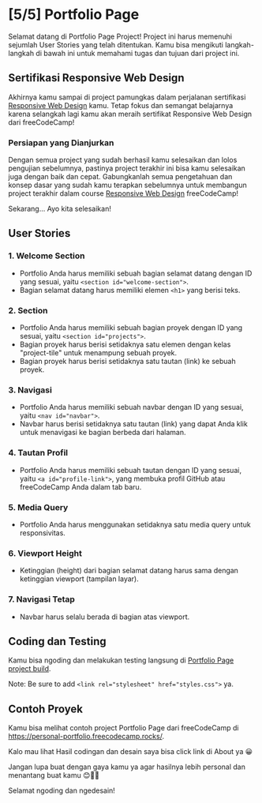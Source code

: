 # [5/5] Portfolio Page

Selamat datang di Portfolio Page Project! Project ini harus memenuhi sejumlah User Stories yang telah ditentukan. Kamu bisa mengikuti langkah-langkah di bawah ini untuk memahami tugas dan tujuan dari project ini.

## Sertifikasi Responsive Web Design

Akhirnya kamu sampai di project pamungkas dalam perjalanan sertifikasi [Responsive Web Design](https://www.freecodecamp.org/learn/2022/responsive-web-design/) kamu. Tetap fokus dan semangat belajarnya karena selangkah lagi kamu akan meraih sertifikat Responsive Web Design dari freeCodeCamp!

### Persiapan yang Dianjurkan

Dengan semua project yang sudah berhasil kamu selesaikan dan lolos pengujian sebelumnya, pastinya project terakhir ini bisa kamu selesaikan juga dengan baik dan cepat. Gabungkanlah semua pengetahuan dan konsep dasar yang sudah kamu terapkan sebelumnya untuk membangun project terakhir dalam course [Responsive Web Design](https://www.freecodecamp.org/learn/2022/responsive-web-design/) freeCodeCamp! 

Sekarang... Ayo kita selesaikan!

## User Stories

### 1. Welcome Section
- Portfolio Anda harus memiliki sebuah bagian selamat datang dengan ID yang sesuai, yaitu `<section id="welcome-section">`.
- Bagian selamat datang harus memiliki elemen `<h1>` yang berisi teks.

### 2. Section

- Portfolio Anda harus memiliki sebuah bagian proyek dengan ID yang sesuai, yaitu `<section id="projects">`.
- Bagian proyek harus berisi setidaknya satu elemen dengan kelas "project-tile" untuk menampung sebuah proyek.
- Bagian proyek harus berisi setidaknya satu tautan (link) ke sebuah proyek.

### 3. Navigasi

- Portfolio Anda harus memiliki sebuah navbar dengan ID yang sesuai, yaitu `<nav id="navbar">`.
- Navbar harus berisi setidaknya satu tautan (link) yang dapat Anda klik untuk menavigasi ke bagian berbeda dari halaman.

### 4. Tautan Profil

- Portfolio Anda harus memiliki sebuah tautan dengan ID yang sesuai, yaitu `<a id="profile-link">`, yang membuka profil GitHub atau freeCodeCamp Anda dalam tab baru.

### 5. Media Query

- Portfolio Anda harus menggunakan setidaknya satu media query untuk responsivitas.

### 6. Viewport Height

- Ketinggian (height) dari bagian selamat datang harus sama dengan ketinggian viewport (tampilan layar).

### 7. Navigasi Tetap

- Navbar harus selalu berada di bagian atas viewport.

## Coding dan Testing

Kamu bisa ngoding dan melakukan testing langsung di [Portfolio Page project build](https://www.freecodecamp.org/learn/2022/responsive-web-design/build-a-personal-portfolio-webpage-project/build-a-personal-portfolio-webpage).  

Note: Be sure to add `<link rel="stylesheet" href="styles.css">` ya.

## Contoh Proyek

Kamu bisa melihat contoh project Portfolio Page dari freeCodeCamp di https://personal-portfolio.freecodecamp.rocks/.  

Kalo mau lihat Hasil codingan dan desain saya bisa click link di About ya 😀

Jangan lupa buat dengan gaya kamu ya agar hasilnya lebih personal dan menantang buat kamu 😊👍🏻

Selamat ngoding dan ngedesain!

